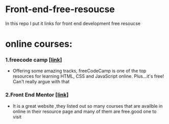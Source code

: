 # Front-end-free-resoucse
In this repo I put it links for front end development free resoucse


#  online  courses:
### 1.freecode camp [[link]](https://www.freecodecamp.org/)
- Offering some amazing tracks, freeCodeCamp is one of the top resources for learning HTML, CSS and JavaScript online. Plus...it's free! Can't really argue with that
 
 ### 2.Front End Mentor [[link]](https://www.frontendmentor.io/home)
 - It is a great website ,they listed out so many courses that are availble  in online in their resource page and many of them are free.good one to visit


